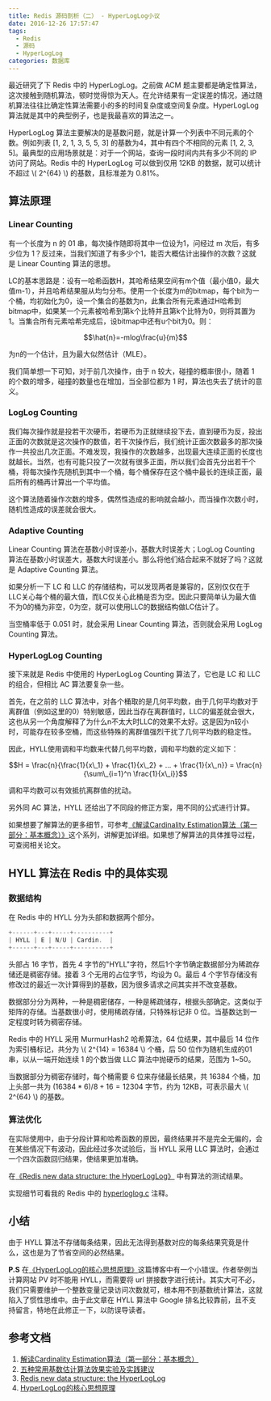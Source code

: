 ```yaml
---
title: Redis 源码剖析（二） - HyperLogLog小议
date: 2016-12-26 17:57:47
tags:
  - Redis
  - 源码
  - HyperLogLog
categories: 数据库
---
```


最近研究了下 Redis 中的 HyperLogLog。之前做 ACM 题主要都是确定性算法，这次接触到随机算法，顿时觉得惊为天人。在允许结果有一定误差的情况，通过随机算法往往比确定性算法需要小的多的时间复杂度或空间复杂度。HyperLogLog 算法就是其中的典型例子，也是我最喜欢的算法之一。

HyperLogLog 算法主要解决的是基数问题，就是计算一个列表中不同元素的个数。例如列表 \[1, 2, 1, 3, 5, 5, 3\] 的基数为4，其中有四个不相同的元素 \[1, 2, 3, 5\]。最典型的应用场景就是：对于一个网站，查询一段时间内共有多少不同的 IP 访问了网站。Redis 中的 HyperLogLog 可以做到仅用 12KB 的数据，就可以统计不超过 \\( 2^{64} \\) 的基数，且标准差为 0.81%。

<!-- more -->

## 算法原理

### Linear Counting

有一个长度为 n 的 01 串，每次操作随即将其中一位设为1，问经过 m 次后，有多少位为 1？反过来，当我们知道了有多少个1，能否大概估计出操作的次数？这就是 Linear Counting 算法的思想。

LC的基本思路是：设有一哈希函数H，其哈希结果空间有m个值（最小值0，最大值m-1），并且哈希结果服从均匀分布。使用一个长度为m的bitmap，每个bit为一个桶，均初始化为0，设一个集合的基数为n，此集合所有元素通过H哈希到bitmap中，如果某一个元素被哈希到第k个比特并且第k个比特为0，则将其置为1。当集合所有元素哈希完成后，设bitmap中还有u个bit为0。则：

$$\hat{n}=-mlog\frac{u}{m}$$

为n的一个估计，且为最大似然估计（MLE）。

我们简单想一下可知，对于前几次操作，由于 n 较大，碰撞的概率很小，随着 1 的个数的增多，碰撞的数量也在增加，当全部位都为 1 时，算法也失去了统计的意义。

### LogLog Counting

我们每次操作就是投若干次硬币，若硬币为正就继续投下去，直到硬币为反，投出正面的次数就是这次操作的数值，若干次操作后，我们统计正面次数最多的那次操作一共投出几次正面。不难发现，我操作的次数越多，出现最大连续正面的长度也就越长。当然，也有可能只投了一次就有很多正面，所以我们会首先分出若干个桶，将每次操作先随机到其中一个桶，每个桶保存在这个桶中最长的连续正面，最后所有的桶再计算出一个平均值。

这个算法随着操作次数的增多，偶然性造成的影响就会越小，而当操作次数小时，随机性造成的误差就会很大。

### Adaptive Counting

Linear Counting 算法在基数小时误差小，基数大时误差大；LogLog Counting 算法在基数小时误差大，基数大时误差小。那么将他们结合起来不就好了吗？这就是 Adaptive Counting 算法。

如果分析一下 LC 和 LLC 的存储结构，可以发现两者是兼容的，区别仅仅在于LLC关心每个桶的最大值，而LC仅关心此桶是否为空。因此只要简单认为最大值不为0的桶为非空，0为空，就可以使用LLC的数据结构做LC估计了。

当空桶率低于 0.051 时，就会采用 Linear Counting 算法，否则就会采用 LogLog Counting 算法。

### HyperLogLog Counting

接下来就是 Redis 中使用的 HyperLogLog Counting 算法了，它也是 LC 和 LLC的组合，但相比 AC 算法要复杂一些。

首先，在之前的 LLC 算法中，对各个桶取的是几何平均数，由于几何平均数对于离群值（例如这里的0）特别敏感，因此当存在离群值时，LLC的偏差就会很大，这也从另一个角度解释了为什么n不太大时LLC的效果不太好。这是因为n较小时，可能存在较多空桶，而这些特殊的离群值强烈干扰了几何平均数的稳定性。

因此，HYLL使用调和平均数来代替几何平均数，调和平均数的定义如下：

$$H = \frac{n}{\frac{1}{x\_1} + \frac{1}{x\_2} + ... + \frac{1}{x\_n}} = \frac{n}{\sum\_{i=1}^n \frac{1}{x\_i}}$$

调和平均数可以有效抵抗离群值的扰动。

另外同 AC 算法，HYLL 还给出了不同段的修正方案，用不同的公式进行计算。

如果想要了解算法的更多细节，可参考[《解读Cardinality Estimation算法（第一部分：基本概念）》](http://blog.codinglabs.org/articles/algorithms-for-cardinality-estimation-part-i.html)这个系列，讲解更加详细。如果想了解算法的具体推导过程，可查阅相关论文。

## HYLL 算法在 Redis 中的具体实现

### 数据结构

在 Redis 中的 HYLL 分为头部和数据两个部分。

``` c
+------+---+-----+----------+
| HYLL | E | N/U | Cardin.  |
+------+---+-----+----------+
```

头部占 16 字节，首先 4 字节的"HYLL"字符，然后1个字节确定数据部分为稀疏存储还是稠密存储。接着 3 个无用的占位字节，均设为 0。最后 4 个字节存储没有修改过的最近一次计算得到的基数，因为很多请求之间其实并不改变基数。

数据部分分为两种，一种是稠密储存，一种是稀疏储存，根据头部确定。这类似于矩阵的存储。当基数很小时，使用稀疏存储，只特殊标记非 0 位。当基数达到一定程度时转为稠密存储。

Redis 中的 HYLL 采用 MurmurHash2 哈希算法，64 位结果，其中最后 14 位作为索引桶标记，共分为 \\( 2^{14} = 16384 \\) 个桶，后 50 位作为随机生成的01串，以从一端开始连续 1 的个数当做 LLC 算法中抛硬币的结果，范围为 1~50。

当数据部分为稠密存储时，每个桶需要 6 位来存储最长结果，共 16384 个桶，加上头部一共为 $(16384 * 6) / 8 + 16 = 12304$ 字节，约为 12KB，可表示最大 \\( 2^{64} \\) 的基数。

### 算法优化

在实际使用中，由于分段计算和哈希函数的原因，最终结果并不是完全无偏的，会在某些情况下有波动，因此经过多次试验后，当 HYLL 采用 LLC 算法时，会通过一个四次函数回归结果，使结果更加准确。

在[《Redis new data structure: the HyperLogLog》](http://antirez.com/news/75) 中有算法的测试结果。

实现细节可看我的 Redis 中的 [hyperloglog.c](https://github.com/arthuryangcs/redis-3.0-annotated/blob/unstable/src/hyperloglog.c) 注释。

## 小结

由于 HYLL 算法不存储每条结果，因此无法得到基数对应的每条结果究竟是什么，这也是为了节省空间的必然结果。

**P.S** 在[《HyperLogLog的核心思想原理》](http://www.feellin.com/hyperloglogde-he-xin-si-xiang-yuan-li/)这篇博客中有一个小错误。作者举例当计算网站 PV 时不能用 HYLL，而需要将 url 拼接数字进行统计。其实大可不必，我们只需要维护一个整数变量记录访问次数就可，根本用不到基数统计算法，这就陷入了惯性思维中。由于此文章在 HYLL 算法中 Google 排名比较靠前，且不支持留言，特地在此修正一下，以防误导读者。

## 参考文档

1. [解读Cardinality Estimation算法（第一部分：基本概念）](http://blog.codinglabs.org/articles/algorithms-for-cardinality-estimation-part-i.html)
2. [五种常用基数估计算法效果实验及实践建议](http://blog.codinglabs.org/articles/cardinality-estimate-exper.html)
3. [Redis new data structure: the HyperLogLog](http://antirez.com/news/75)
4. [HyperLogLog的核心思想原理](http://www.feellin.com/hyperloglogde-he-xin-si-xiang-yuan-li/)

